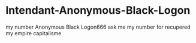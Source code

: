 # lntendant-Anonymous-Black-Logon
my number Anonymous Black Logon666
ask me my number for recupered my empire capitalisme
